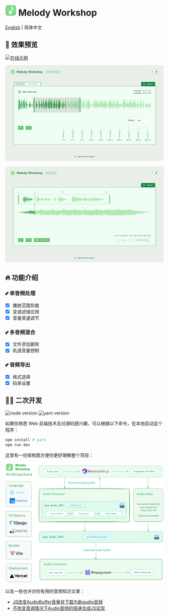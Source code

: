 # <img alt="Logo" src="./public/image/favicon.png" width="35"> Melody Workshop

[English](./README.md) | 简体中文

## 🌷 效果预览
[![在线示例](https://img.shields.io/badge/在线示例-点击查看-palegreen?style=for-the-badge&logo=vercel)](https://melody-workshop.rylan.cn/)

![处理器](./public/image/processor.png)

![混合器](./public/image/mixer.png)

## 🔥 功能介绍

### 💕 单音频处理
- [x] 播放范围剪裁
- [x] 变调滤镜应用
- [x] 音量音速调节

### 💕 多音频混合
- [x] 文件添加删除
- [x] 轨道音量控制

### 💕 音频导出
- [x] 格式选择
- [x] 码率设置

## 🧙🏻 二次开发

<img src="https://img.shields.io/badge/node-20.x-green" alt="node version"/> <img src="https://img.shields.io/badge/yarn-1.x-blue" alt="yarn version"/>

如果你熟悉 Web 前端技术且对源码感兴趣，可以根据以下命令，在本地启动这个程序：

```sh
npm install # yarn
npm run dev
```

这里有一份架构图方便你更好理解整个项目：

![架构](./public/image/architecture.png)

以及一些也许对你有用的音频知识文章：

- [JS改变AudioBuffer音量并下载为新audio音频](https://www.zhangxinxu.com/wordpress/2023/10/js-web-audio-audiobuffer-volume/)
- [不改变音调情况下Audio音频的倍速合成JS实现](https://www.zhangxinxu.com/wordpress/2024/02/js-audioencoder-backplayrate-audiobuffer/)
